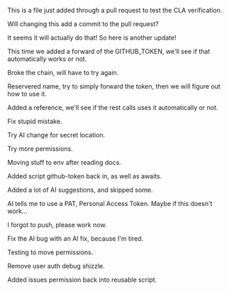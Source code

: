 This is a file just added through a pull request to test the CLA verification.

Will changing this add a commit to the pull request?

It seems it will actually do that! So here is another update!

This time we added a forward of the GITHUB_TOKEN, we'll see if that automatically works or not.

Broke the chain, will have to try again.

Reservered name, try to simply forward the token, then we will figure out how to use it.

Added a reference, we'll see if the rest calls uses it automatically or not.

Fix stupid mistake.

Try AI change for secret location.

Try more permissions.

Moving stuff to env after reading docs.

Added script github-token back in, as well as awaits.

Added a lot of AI suggestions, and skipped some.

AI tells me to use a PAT, Personal Access Token. Maybe if this doesn't work...

I forgot to push, please work now.

Fix the AI bug with an AI fix, because I'm tired.

Testing to move permissions.

Remove user auth debug shizzle.

Added issues permission back into reusable script.
